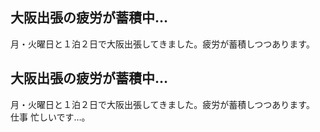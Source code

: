 ## 大阪出張の疲労が蓄積中…

月・火曜日と１泊２日で大阪出張してきました。疲労が蓄積しつつあります。






## 大阪出張の疲労が蓄積中…


月・火曜日と１泊２日で大阪出張してきました。疲労が蓄積しつつあります。
仕事 忙しいです…。